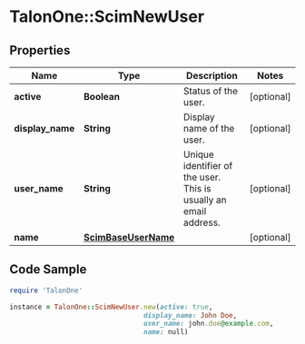 # TalonOne::ScimNewUser

## Properties

Name | Type | Description | Notes
------------ | ------------- | ------------- | -------------
**active** | **Boolean** | Status of the user. | [optional] 
**display_name** | **String** | Display name of the user. | [optional] 
**user_name** | **String** | Unique identifier of the user. This is usually an email address. | [optional] 
**name** | [**ScimBaseUserName**](ScimBaseUserName.md) |  | [optional] 

## Code Sample

```ruby
require 'TalonOne'

instance = TalonOne::ScimNewUser.new(active: true,
                                 display_name: John Doe,
                                 user_name: john.doe@example.com,
                                 name: null)
```


